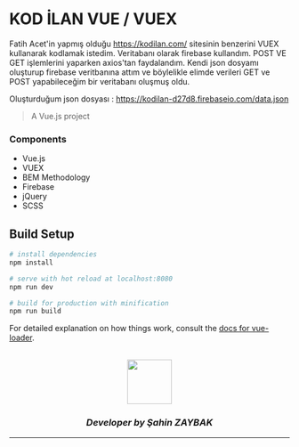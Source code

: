 # KOD İLAN VUE / VUEX

Fatih Acet'in yapmış olduğu https://kodilan.com/ sitesinin benzerini VUEX kullanarak kodlamak istedim. 
Veritabanı olarak firebase kullandım. POST VE GET işlemlerini yaparken axios'tan faydalandım. 
Kendi json dosyamı oluşturup firebase veritbanına attım ve böylelikle elimde verileri GET ve  POST yapabileceğim bir veritabanı oluşmuş oldu.

Oluşturduğum json dosyası : https://kodilan-d27d8.firebaseio.com/data.json

> A Vue.js project

### Components
  - Vue.js
  - VUEX
  - BEM Methodology
  - Firebase
  - jQuery
  - SCSS

## Build Setup

``` bash
# install dependencies
npm install

# serve with hot reload at localhost:8080
npm run dev

# build for production with minification
npm run build
```

For detailed explanation on how things work, consult the [docs for vue-loader](http://vuejs.github.io/vue-loader).

<br>
<div align="center">
  <img src="https://image.flaticon.com/teams/slug/smashicons.jpg" width="80">
  <h3><i>Developer by Şahin ZAYBAK </i></h3>
  <hr/>
</div>




